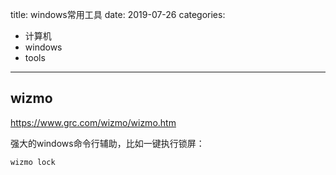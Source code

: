 title: windows常用工具
date: 2019-07-26
categories:
- 计算机
- windows
- tools




---



## wizmo

https://www.grc.com/wizmo/wizmo.htm

强大的windows命令行辅助，比如一键执行锁屏：

```
wizmo lock
```

